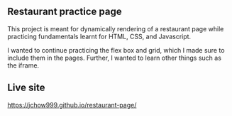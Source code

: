 ## Restaurant practice page ##
This project is meant for dynamically rendering of a restaurant page while practicing fundamentals learnt for HTML, CSS, and Javascript.

I wanted to continue practicing the flex box and grid, which I made sure to include them in the pages. Further, I wanted to learn other things such as the iframe.

## Live site ##
https://jchow999.github.io/restaurant-page/
